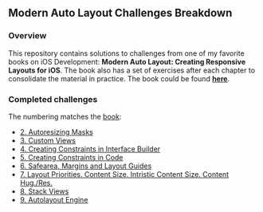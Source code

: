 
## Modern Auto Layout Challenges Breakdown

### Overview
This repository contains solutions to challenges from one of my favorite books on iOS Development: **Modern Auto Layout: Creating Responsive Layouts for iOS**. The book also has a set of exercises after each chapter to consolidate the material in practice. The book could be found [**here**](https://useyourloaf.com/autolayout/).

### Completed challenges
The numbering matches the [book](https://useyourloaf.com/autolayout/):

- [2. Autoresizing Masks](https://github.com/Sencudra/ModernAutoLayout/tree/master/1.%20Can%20You%20Auto%20Resize)
- [3. Custom Views](https://github.com/Sencudra/ModernAutoLayout/tree/master/2.%20Using%20A%20Custom%20View)
- [4. Creating Constraints in Interface Builder](https://github.com/Sencudra/ModernAutoLayout/tree/master/4.%20Nested%20View%20Layout)
- [5. Creating Constraints in Code](https://github.com/Sencudra/ModernAutoLayout/tree/master/5.%20Nested%20View%20Layout%20In%20Code)
- [6. Safearea, Margins and Layout Guides](https://github.com/Sencudra/ModernAutoLayout/tree/master/6.%20Margings%20In%20IB%20and%20in%20Code)
- [7. Layout Priorities. Content Size. Intristic Content Size. Content Hug./Res.](https://github.com/Sencudra/ModernAutoLayout/tree/master/7.%20Twice%20as%20big%20as%20possible)
- [8. Stack Views](https://github.com/Sencudra/ModernAutoLayout/tree/master/8.%20StackView)
- [9. Autolayout Engine](https://github.com/Sencudra/ModernAutoLayout/tree/master/9.%20Autolayout%20Engine)